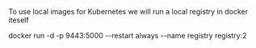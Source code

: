To use local images for Kubernetes we will run a local registry in docker iteself

docker run -d -p 9443:5000 --restart always --name registry registry:2
